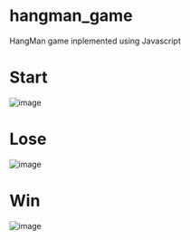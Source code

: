 # hangman_game
HangMan game inplemented using Javascript

# Start
![image](https://user-images.githubusercontent.com/37790259/122964546-01e85500-d3a5-11eb-9268-670bad7c7d02.png)

# Lose
![image](https://user-images.githubusercontent.com/37790259/122964624-13c9f800-d3a5-11eb-8937-a81f4e02b3b5.png)

# Win
![image](https://user-images.githubusercontent.com/37790259/122964766-3a882e80-d3a5-11eb-8509-e1e5fcf60a26.png)
